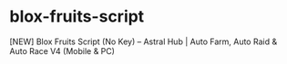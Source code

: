 # blox-fruits-script
[NEW] Blox Fruits Script (No Key) – Astral Hub | Auto Farm, Auto Raid &amp; Auto Race V4 (Mobile &amp; PC)
